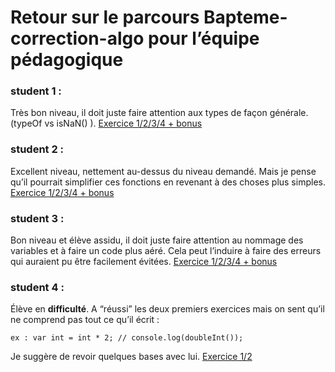 # Retour sur le parcours Bapteme-correction-algo pour l’équipe pédagogique

### student 1 :

Très bon niveau, il doit juste faire attention aux types de façon générale. (typeOf vs isNaN() ).
<ins>Exercice 1/2/3/4 + bonus</ins>

### student 2 :

Excellent niveau, nettement au-dessus du niveau demandé. Mais je pense qu’il pourrait simplifier ces fonctions en revenant à des choses plus simples.
<ins>Exercice 1/2/3/4 + bonus</ins>

### student 3 :

Bon niveau et élève assidu, il doit juste faire attention au nommage des variables et à faire un code plus aéré. Cela peut l’induire à faire des erreurs qui auraient pu être facilement évitées.
<ins>Exercice 1/2/3/4 + bonus</ins>

### student 4 :

Élève en **difficulté**. A “réussi” les deux premiers exercices mais on sent qu’il ne comprend pas tout ce qu’il écrit :

```
ex : var int = int * 2; // console.log(doubleInt());
```

Je suggère de revoir quelques bases avec lui.
<ins>Exercice 1/2</ins>
